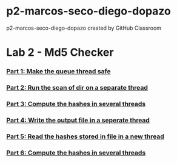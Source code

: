 # p2-marcos-seco-diego-dopazo
p2-marcos-seco-diego-dopazo created by GitHub Classroom

# Lab 2 - Md5 Checker

### [Part 1: Make the queue thread safe](https://github.com/GEI-CP-614G010182223/p2-marcos-seco-diego-dopazo/tree/exercise1)
### [Part 2: Run the scan of dir on a separate thread](https://github.com/GEI-CP-614G010182223/p2-marcos-seco-diego-dopazo/tree/exercise2)
### [Part 3: Compute the hashes in several threads](https://github.com/GEI-CP-614G010182223/p2-marcos-seco-diego-dopazo/tree/exercise3)
### [Part 4: Write the output file in a seperate thread](https://github.com/GEI-CP-614G010182223/p2-marcos-seco-diego-dopazo/tree/exercise4)
### [Part 5: Read the hashes stored in file in a new thread](https://github.com/GEI-CP-614G010182223/p2-marcos-seco-diego-dopazo/tree/exercise5)
### [Part 6: Compute the hashes in several threads](https://github.com/GEI-CP-614G010182223/p2-marcos-seco-diego-dopazo/tree/exercise6)
